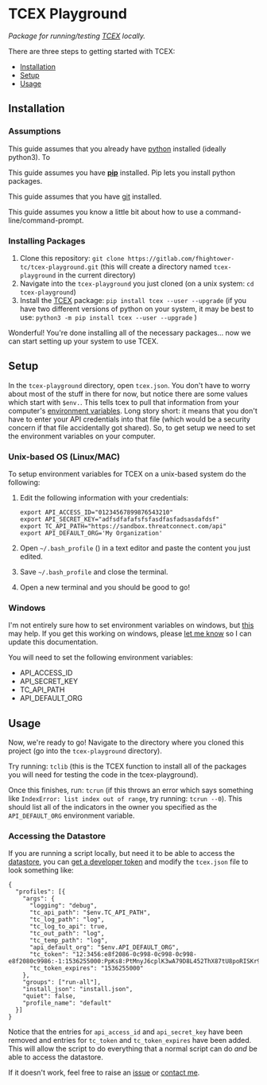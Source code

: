 # TCEX Playground

*Package for running/testing [TCEX](https://github.com/ThreatConnect-Inc/tcex) locally.*

There are three steps to getting started with TCEX:

- [Installation](#installation)
- [Setup](#setup)
- [Usage](#usage)

## Installation

### Assumptions

This guide assumes that you already have [python](https://www.python.org/downloads/) installed (ideally python3). To 

This guide assumes you have [**pip**](https://pip.pypa.io/en/stable/installing/) installed. Pip lets you install python packages.

This guide assumes that you have [git](https://git-scm.com/book/en/v2/Getting-Started-Installing-Git) installed.

This guide assumes you know a little bit about how to use a command-line/command-prompt.

### Installing Packages

1. Clone this repository: `git clone https://gitlab.com/fhightower-tc/tcex-playground.git` (this will create a directory named `tcex-playground` in the current directory)
2. Navigate into the `tcex-playground` you just cloned (on a unix system: `cd tcex-playground`)
3. Install the [TCEX](https://github.com/ThreatConnect-Inc/tcex) package: `pip install tcex --user --upgrade` (if you have two different versions of python on your system, it may be best to use: `python3 -m pip install tcex --user --upgrade` )

Wonderful! You're done installing all of the necessary packages... now we can start setting up your system to use TCEX.

## Setup

In the `tcex-playground` directory, open `tcex.json`. You don't have to worry about most of the stuff in there for now, but notice there are some values which start with `$env.`. This tells tcex to pull that information from your computer's [environment variables](https://en.wikipedia.org/wiki/Environment_variable). Long story short: it means that you don't have to enter your API credentials into that file (which would be a security concern if that file accidentally got shared). So, to get setup we need to set the environment variables on your computer.

### Unix-based OS (Linux/MAC)

To setup environment variables for TCEX on a unix-based system do the following:

1. Edit the following information with your credentials:

    ```
    export API_ACCESS_ID="01234567899876543210"
    export API_SECRET_KEY="adfsdfafafsfsfasdfasfadsasdafdsf"
    export TC_API_PATH="https://sandbox.threatconnect.com/api"
    export API_DEFAULT_ORG='My Organization'
    ```

2. Open `~/.bash_profile` () in a text editor and paste the content you just edited.
3. Save `~/.bash_profile` and close the terminal.
4. Open a new terminal and you should be good to go!

### Windows

I'm not entirely sure how to set environment variables on windows, but [this](https://www.techjunkie.com/environment-variables-windows-10/) may help. If you get this working on windows, please [let me know](https://hightower.space/contact/) so I can update this documentation.

You will need to set the following environment variables:

- API_ACCESS_ID
- API_SECRET_KEY
- TC_API_PATH
- API_DEFAULT_ORG

## Usage

Now, we're ready to go! Navigate to the directory where you cloned this project (go into the `tcex-playground` directory).

Try running: `tclib` (this is the TCEX function to install all of the packages you will need for testing the code in the tcex-playground).

Once this finishes, run: `tcrun` (if this throws an error which says something like `IndexError: list index out of range`, try running: `tcrun --0`). This should list all of the indicators in the owner you specified as the `API_DEFAULT_ORG` environment variable.

### Accessing the Datastore

If you are running a script locally, but need it to be able to access the [datastore](https://pb-constructs.hightower.space/playbooks/introductions/datastore), you can [get a developer token](https://pb-constructs.hightower.space/playbooks/introductions/datastore#developer-tokens) and modify the `tcex.json` file to look something like:

```
{
  "profiles": [{
    "args": {
      "logging": "debug",
      "tc_api_path": "$env.TC_API_PATH",
      "tc_log_path": "log",
      "tc_log_to_api": true,
      "tc_out_path": "log",
      "tc_temp_path": "log",
      "api_default_org": "$env.API_DEFAULT_ORG",
      "tc_token": "12:3456:e8f2086-0c998-0c998-0c998-e8f2080c9986:-1:1536255000:PpKs8:PtMnyJ6cplK3wA79D8L452ThX87tU8poRISKr99w+UI=",
      "tc_token_expires": "1536255000"
    },
    "groups": ["run-all"],
    "install_json": "install.json",
    "quiet": false,
    "profile_name": "default"
  }]
}
```

Notice that the entries for `api_access_id` and `api_secret_key` have been removed and entries for `tc_token` and `tc_token_expires` have been added. This will allow the script to do everything that a normal script can do *and* be able to access the datastore.

If it doesn't work, feel free to raise an [issue](https://gitlab.com/fhightower-tc/tcex-playground/issues/new) or [contact me](https://hightower.space/contact/).
